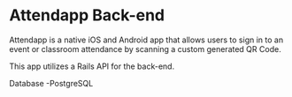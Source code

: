 # Attendapp Back-end
Attendapp is a native iOS and Android app that allows users to sign in to an event or classroom attendance by scanning a custom generated QR Code.

This app utilizes a Rails API for the back-end.

Database
-PostgreSQL

